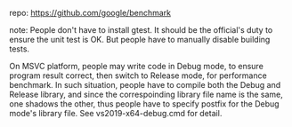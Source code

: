 repo: https://github.com/google/benchmark

note: People don't have to install gtest. It should be the official's duty to ensure the unit test is OK. But people have to manually disable building tests.

On MSVC platform, people may write code in Debug mode, to ensure program result correct, then switch to Release mode, for performance benchmark. In such situation, people have to compile both the Debug and Release library, and since the correspoinding library file name is the same, one shadows the other, thus people have to specify postfix for the Debug mode's library file. See vs2019-x64-debug.cmd for detail.